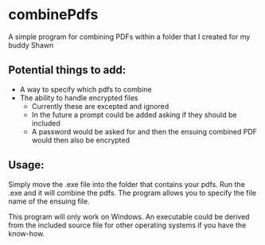 # combinePdfs

A simple program for combining PDFs within a folder that I created for my buddy Shawn

## Potential things to add:

* A way to specify which pdfs to combine
* The ability to handle encrypted files
  * Currently these are excepted and ignored
  * In the future a prompt could be added asking if they should be included
  * A password would be asked for and then the ensuing combined PDF would then also be encrypted

## Usage: 

Simply move the .exe file into the folder that contains your pdfs. Run the .exe and it will combine the pdfs.
The program allows you to specify the file name of the ensuing file.

This program will only work on Windows. An executable could be derived from the included source file for other operating systems if you have the know-how.

